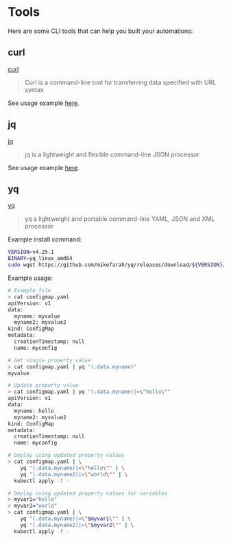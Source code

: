 # Tools

Here are some CLI tools that can help you built your automations:

## curl

[curl](https://github.com/curl/curl)

> Curl is a command-line tool for transferring data specified with URL syntax

See usage example [here](https://github.com/JanneMattila/hassio-addon-azuredns/blob/main/addon/run.sh).

## jq

[jq](https://github.com/stedolan/jq)

> jq is a lightweight and flexible command-line JSON processor

See usage example [here](https://github.com/JanneMattila/yarp-aad-le/blob/main/deploy.sh).

## yq

[yq](https://github.com/mikefarah/yq)

> yq a lightweight and portable command-line YAML, JSON and XML processor

Example install command:

```bash
VERSION=v4.25.1
BINARY=yq_linux_amd64
sudo wget https://github.com/mikefarah/yq/releases/download/${VERSION}/${BINARY} -O /usr/bin/yq && sudo chmod +x /usr/bin/yq
```

Example usage:

```bash
# Example file
> cat configmap.yaml
apiVersion: v1
data:
  myname: myvalue
  myname2: myvalue2
kind: ConfigMap
metadata:
  creationTimestamp: null
  name: myconfig

# Get single property value
> cat configmap.yaml | yq "(.data.myname)"
myvalue

# Update property value
> cat configmap.yaml | yq "(.data.myname)|=\"hello\""
apiVersion: v1
data:
  myname: hello
  myname2: myvalue2
kind: ConfigMap
metadata:
  creationTimestamp: null
  name: myconfig

# Deploy using updated property values
> cat configmap.yaml | \
    yq "(.data.myname)|=\"hello\"" | \
    yq "(.data.myname2)|=\"world\"" | \
  kubectl apply -f -

# Deploy using updated property values for variables
> myvar1="hello"
> myvar2="world"
> cat configmap.yaml | \
    yq "(.data.myname)|=\"$myvar1\"" | \
    yq "(.data.myname2)|=\"$myvar2\"" | \
  kubectl apply -f -
```
